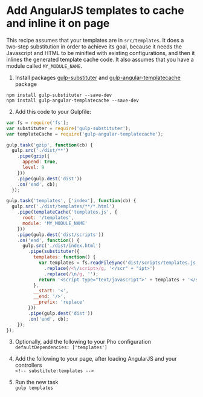 # Add AngularJS templates to cache and inline it on page

This recipe assumes that your templates are in `src/templates`. It does a two-step substitution in order to achieve its goal, because it needs the Javascript and HTML to be minified with existing configurations, and then it inlines the generated template cache code. It also assumes that you have a module called `MY_MODULE_NAME`.


1. Install packages [gulp-substituter](https://www.npmjs.org/package/gulp-substituter) and [gulp-angular-templatecache](https://www.npmjs.org/package/gulp-angular-templatecache) package <br>
  ```
  npm install gulp-substituter --save-dev
  npm install gulp-angular-templatecache --save-dev
  ```

2. Add this code to your Gulpfile:

```javascript
var fs = require('fs');
var substituter = require('gulp-substituter');
var templateCache = require('gulp-angular-templatecache');

gulp.task('gzip', function(cb) {
  gulp.src('./dist/**')
    .pipe(gzip({
      append: true,
      level: 9
    }))
    .pipe(gulp.dest('dist'))
    .on('end', cb);
  });

gulp.task('templates', ['index'], function(cb) {
  gulp.src('./dist/templates/**/*.html')
    .pipe(templateCache('templates.js', {
      root: '/templates',
      module: 'MY_MODULE_NAME'
    }))
    .pipe(gulp.dest('dist/scripts'))
    .on('end', function() {
      gulp.src('./dist/index.html')
        .pipe(substituter({
          templates: function() {
            var templates = fs.readFileSync('dist/scripts/templates.js').toString()
              .replace(/<\/script>/g, '</scr" + "ipt>')
              .replace(/\n/g, '');
            return '<script type="text/javascript">' + templates + '</script>';
          },
          __start: '<',
          __end: '/>',
          __prefix: 'replace'
        }))
        .pipe(gulp.dest('dist'))
        .on('end', cb);
    });
});
```

3. Optionally, add the following to your Pho configuration <br>
  `defaultDependencies: ['templates']`

4. Add the following to your page, after loading AngularJS and your controllers <br>
  `<!-- substitute:templates -->`

5. Run the new task <br>
  `gulp templates`
